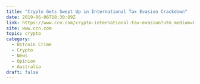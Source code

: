 ```yaml
---
title: "Crypto Gets Swept Up in International Tax Evasion Crackdown"
date: 2019-06-06T18:30:09Z
link: https://www.ccn.com/crypto-international-tax-evasion?utm_medium=RSS&utm_source=hune
site: www.ccn.com
topic: crypto
category:
  - Bitcoin Crime
  - Crypto
  - News
  - Opinion
  - Australia
draft: false
---
```

